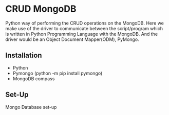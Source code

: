 # CRUD MongoDB
Python way of performing the CRUD operations on the MongoDB. Here we  make use of the driver to communicate between the script/program which is written in Python Programming Language with the MongoDB. And the driver would be an Object Document Mapper(ODM), PyMongo.

## Installation
* Python
* Pymongo (python -m pip install pymongo)
* MongoDB compass

## Set-Up
Mongo Database set-up

